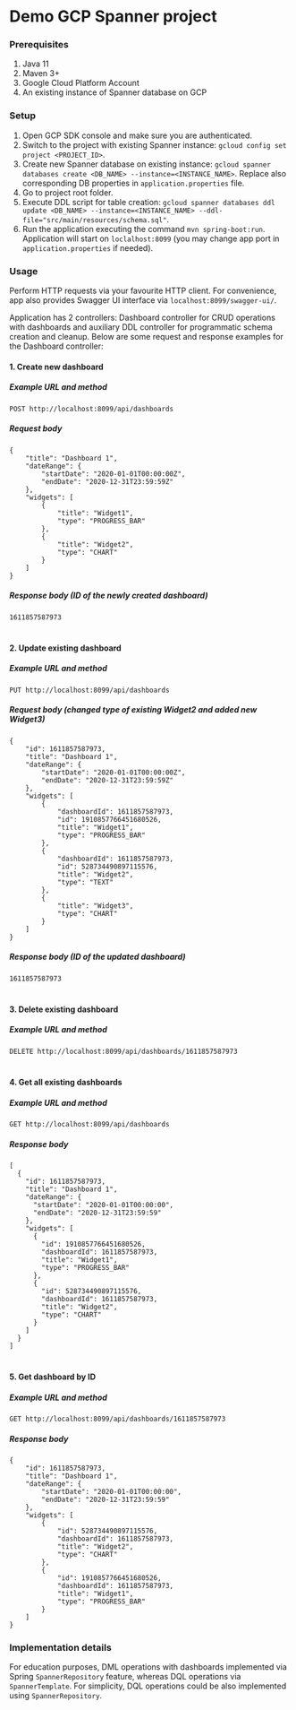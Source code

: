 # Demo GCP Spanner project

### Prerequisites
1. Java 11
2. Maven 3+
3. Google Cloud Platform Account
4. An existing instance of Spanner database on GCP

### Setup
1. Open GCP SDK console and make sure you are authenticated.
2. Switch to the project with existing Spanner instance: 
`gcloud config set project <PROJECT_ID>`.
3. Create new Spanner database on existing instance: 
`gcloud spanner databases create <DB_NAME> --instance=<INSTANCE_NAME>`.
Replace also corresponding DB properties in `application.properties` file.
4. Go to project root folder.
5. Execute DDL script for table creation: 
`gcloud spanner databases ddl update <DB_NAME> --instance=<INSTANCE_NAME> --ddl-file="src/main/resources/schema.sql"`.
5. Run the application executing the command `mvn spring-boot:run`. Application will start on `loclalhost:8099` 
(you may change app port in `application.properties` if needed).

### Usage
Perform HTTP requests via your favourite HTTP client. For convenience, app also provides Swagger UI interface via `localhost:8099/swagger-ui/`.

Application has 2 controllers: Dashboard controller for CRUD operations with dashboards and auxiliary DDL controller for programmatic schema creation and cleanup.
Below are some request and response examples for the Dashboard controller:

#### 1. Create new dashboard

##### Example URL and method
```
POST http://localhost:8099/api/dashboards
```
##### Request body
```
{
    "title": "Dashboard 1",
    "dateRange": {
        "startDate": "2020-01-01T00:00:00Z",
        "endDate": "2020-12-31T23:59:59Z"
    },
    "widgets": [
        {
            "title": "Widget1",
            "type": "PROGRESS_BAR"
        },
        {
            "title": "Widget2",
            "type": "CHART"
        }
    ]
}
```

##### Response body (ID of the newly created dashboard)
```
1611857587973
```

#
#### 2. Update existing dashboard

##### Example URL and method
```
PUT http://localhost:8099/api/dashboards
```
##### Request body (changed type of existing Widget2 and added new Widget3)
```
{
    "id": 1611857587973,
    "title": "Dashboard 1",
    "dateRange": {
        "startDate": "2020-01-01T00:00:00Z",
        "endDate": "2020-12-31T23:59:59Z"
    },
    "widgets": [
        {
            "dashboardId": 1611857587973,
            "id": 1910857766451680526,
            "title": "Widget1",
            "type": "PROGRESS_BAR"
        },
        {
            "dashboardId": 1611857587973,
            "id": 528734490897115576,
            "title": "Widget2",
            "type": "TEXT"
        },
        {
            "title": "Widget3",
            "type": "CHART"
        }
    ]
}
```

##### Response body (ID of the updated dashboard)
```
1611857587973
```

#
#### 3. Delete existing dashboard

##### Example URL and method
```
DELETE http://localhost:8099/api/dashboards/1611857587973
```

#
#### 4. Get all existing dashboards

##### Example URL and method
```
GET http://localhost:8099/api/dashboards
```

##### Response body
```
[
  {
    "id": 1611857587973,
    "title": "Dashboard 1",
    "dateRange": {
      "startDate": "2020-01-01T00:00:00",
      "endDate": "2020-12-31T23:59:59"
    },
    "widgets": [
      {
        "id": 1910857766451680526,
        "dashboardId": 1611857587973,
        "title": "Widget1",
        "type": "PROGRESS_BAR"
      },
      {
        "id": 528734490897115576,
        "dashboardId": 1611857587973,
        "title": "Widget2",
        "type": "CHART"
      }
    ]
  }
]
```

#
#### 5. Get dashboard by ID

##### Example URL and method
```
GET http://localhost:8099/api/dashboards/1611857587973
```

##### Response body
```
{
    "id": 1611857587973,
    "title": "Dashboard 1",
    "dateRange": {
        "startDate": "2020-01-01T00:00:00",
        "endDate": "2020-12-31T23:59:59"
    },
    "widgets": [
        {
            "id": 528734490897115576,
            "dashboardId": 1611857587973,
            "title": "Widget2",
            "type": "CHART"
        },
        {
            "id": 1910857766451680526,
            "dashboardId": 1611857587973,
            "title": "Widget1",
            "type": "PROGRESS_BAR"
        }
    ]
}
```

### Implementation details
For education purposes, DML operations with dashboards implemented via Spring `SpannerRepository` feature, whereas DQL operations via `SpannerTemplate`. 
For simplicity, DQL operations could be also implemented using `SpannerRepository`.